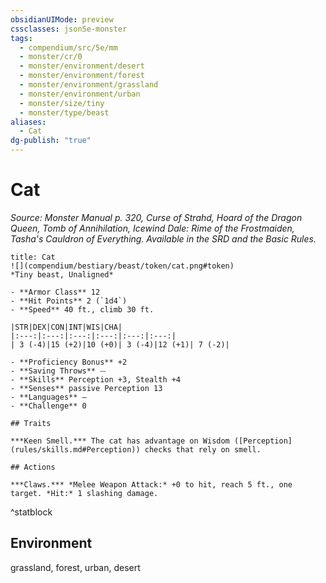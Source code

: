 ```yaml
---
obsidianUIMode: preview
cssclasses: json5e-monster
tags:
  - compendium/src/5e/mm
  - monster/cr/0
  - monster/environment/desert
  - monster/environment/forest
  - monster/environment/grassland
  - monster/environment/urban
  - monster/size/tiny
  - monster/type/beast
aliases:
  - Cat
dg-publish: "true"
---
```

# Cat
*Source: Monster Manual p. 320, Curse of Strahd, Hoard of the Dragon Queen, Tomb of Annihilation, Icewind Dale: Rime of the Frostmaiden, Tasha's Cauldron of Everything. Available in the SRD and the Basic Rules.*  

```ad-statblock
title: Cat
![](compendium/bestiary/beast/token/cat.png#token)
*Tiny beast, Unaligned*

- **Armor Class** 12 
- **Hit Points** 2 (`1d4`)
- **Speed** 40 ft., climb 30 ft.

|STR|DEX|CON|INT|WIS|CHA|
|:---:|:---:|:---:|:---:|:---:|:---:|
| 3 (-4)|15 (+2)|10 (+0)| 3 (-4)|12 (+1)| 7 (-2)|

- **Proficiency Bonus** +2
- **Saving Throws** ⏤
- **Skills** Perception +3, Stealth +4
- **Senses** passive Perception 13
- **Languages** —
- **Challenge** 0

## Traits

***Keen Smell.*** The cat has advantage on Wisdom ([Perception](rules/skills.md#Perception)) checks that rely on smell.

## Actions

***Claws.*** *Melee Weapon Attack:* +0 to hit, reach 5 ft., one target. *Hit:* 1 slashing damage.
```
^statblock

## Environment

grassland, forest, urban, desert
